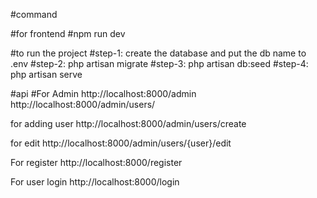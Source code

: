 #command

#for frontend 
#npm run dev

#to run the project 
#step-1: create the database and put the db name to .env
#step-2: php artisan migrate
#step-3:  php artisan db:seed
#step-4: php artisan serve

#api
#For Admin
http://localhost:8000/admin
http://localhost:8000/admin/users/

for adding user
http://localhost:8000/admin/users/create

for edit
http://localhost:8000/admin/users/{user}/edit

For register
http://localhost:8000/register

For user login
http://localhost:8000/login



